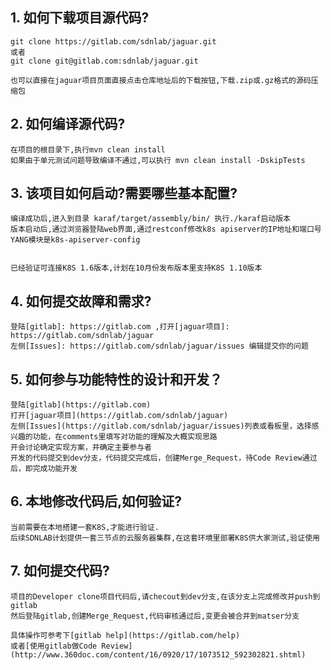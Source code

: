 ## 1. 如何下载项目源代码?
    git clone https://gitlab.com/sdnlab/jaguar.git
    或者
    git clone git@gitlab.com:sdnlab/jaguar.git

    也可以直接在jaguar项目页面直接点击仓库地址后的下载按钮,下载.zip或.gz格式的源码压缩包

## 2. 如何编译源代码?
    在项目的根目录下,执行mvn clean install
    如果由于单元测试问题导致编译不通过,可以执行 mvn clean install -DskipTests

## 3. 该项目如何启动?需要哪些基本配置?
    编译成功后,进入到目录 karaf/target/assembly/bin/ 执行./karaf启动版本
    版本启动后,通过浏览器登陆web界面,通过restconf修改k8s apiserver的IP地址和端口号
    YANG模块是k8s-apiserver-config


    已经验证可连接K8S 1.6版本,计划在10月份发布版本里支持K8S 1.10版本

## 4. 如何提交故障和需求?
    登陆[gitlab]: https://gitlab.com ,打开[jaguar项目]: https://gitlab.com/sdnlab/jaguar
    左侧[Issues]: https://gitlab.com/sdnlab/jaguar/issues 编辑提交你的问题
    
## 5. 如何参与功能特性的设计和开发？
    登陆[gitlab](https://gitlab.com) 
    打开[jaguar项目](https://gitlab.com/sdnlab/jaguar)
    左侧[Issues](https://gitlab.com/sdnlab/jaguar/issues)列表或看板里，选择感兴趣的功能，在comments里填写对功能的理解及大概实现思路
    开会讨论确定实现方案，并确定主要参与者
    开发的代码提交到dev分支，代码提交完成后，创建Merge_Request，待Code Review通过后，即完成功能开发
    
## 6. 本地修改代码后,如何验证?
    当前需要在本地搭建一套K8S,才能进行验证.
    后续SDNLAB计划提供一套三节点的云服务器集群,在这套环境里部署K8S供大家测试,验证使用

## 7. 如何提交代码?
    项目的Developer clone项目代码后,请checout到dev分支,在该分支上完成修改并push到gitlab
    然后登陆gitlab,创建Merge_Request,代码审核通过后,变更会被合并到matser分支
    
    具体操作可参考下[gitlab help](https://gitlab.com/help)
    或者[使用gitlab做Code Review](http://www.360doc.com/content/16/0920/17/1073512_592302821.shtml)